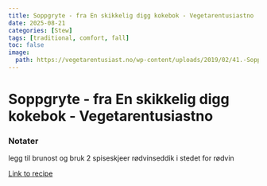 ```yaml
---
title: Soppgryte - fra En skikkelig digg kokebok - Vegetarentusiastno
date: 2025-08-21
categories: [Stew]
tags: [traditional, comfort, fall]
toc: false
image:
  path: https://vegetarentusiast.no/wp-content/uploads/2019/02/41.-Soppgryte-h%C3%B8stens-favoritt-Hanne-Lene-Dahlgren-En-skikkelig-digg-kokebok-Foto-Line-Dammen-683x1024.jpg
---
```


  # Soppgryte - fra En skikkelig digg kokebok - Vegetarentusiastno

### Notater
legg til brunost og bruk 2 spiseskjeer rødvinseddik i stedet for rødvin

  [Link to recipe](https://vegetarentusiast.no/soppgryte-fra-en-skikkelig-digg-kokebok/)

  
